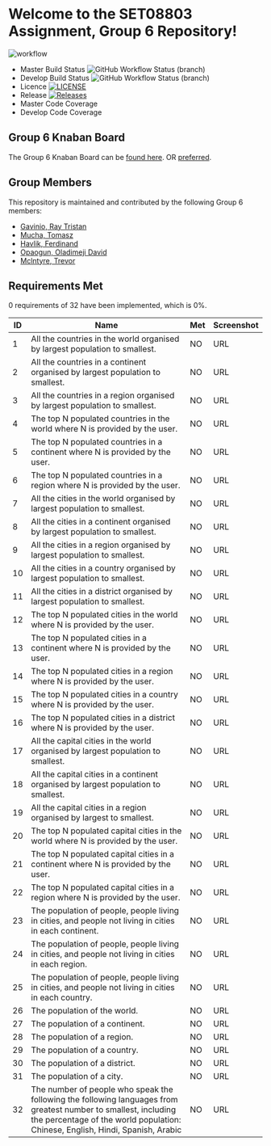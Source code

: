 # Welcome to the SET08803 Assignment, Group 6 Repository!

![workflow](https://github.com/xx00a/Group6/actions/workflows/main.yml/badge.svg)

- Master Build Status ![GitHub Workflow Status (branch)](https://img.shields.io/github/workflow/status/xx00a/Group6/Build%20for%20Group%206%20application/master)
- Develop Build Status ![GitHub Workflow Status (branch)](https://img.shields.io/github/workflow/status/xx00a/Group6/Build%20for%20Group%206%20application/branch)
- Licence [![LICENSE](https://img.shields.io/github/license/xx00a/Group6.svg?style=flat-square)](https://github.com/xx00a/Group6/blob/master/LICENSE)
- Release [![Releases](https://img.shields.io/github/release/xx00a/Group6/all.svg?style=flat-square)](https://github.com/xx00a/Group6/releases)
- Master Code Coverage
- Develop Code Coverage

## Group 6 Knaban Board
The Group 6 Knaban Board can be [found here](https://trello.com/b/k1GUHuP7/group-6-knaban-board).
OR [preferred](https://zube.io/napier-151/group-6-project/w/workspace-1/kanban).

## Group Members
This repository is maintained and contributed by the following Group 6 members:

* [Gavinio, Ray Tristan](https://www.github.com/40522829)
* [Mucha, Tomasz](https://www.github.com/TomaszMuchaDev)
* [Havlik, Ferdinand](https://www.github.com/fredy9669)
* [Opaogun, Oladimeji David](https://www.github.com/avison9)
* [Mclntyre, Trevor](https://www.github.com/xx00a)

## Requirements Met

0 requirements of 32 have been implemented, which is 0%.

| ID    | Name | Met  | Screenshot |
|-------|------|------|------------|
| 1 |  All the countries in the world organised by largest population to smallest. | NO | URL |
| 2 |  All the countries in a continent organised by largest population to smallest. | NO | URL |
| 3 |  All the countries in a region organised by largest population to smallest. | NO | URL |
| 4 |  The top N populated countries in the world where N is provided by the user. | NO | URL |
| 5 |  The top N populated countries in a continent where N is provided by the user. | NO | URL |
| 6 |  The top N populated countries in a region where N is provided by the user. | NO | URL |
| 7 |  All the cities in the world organised by largest population to smallest. | NO | URL |
| 8 |  All the cities in a continent organised by largest population to smallest. | NO | URL |
| 9 |  All the cities in a region organised by largest population to smallest. | NO | URL |
| 10 |  All the cities in a country organised by largest population to smallest. | NO | URL |
| 11 |  All the cities in a district organised by largest population to smallest. | NO | URL |
| 12 |  The top N populated cities in the world where N is provided by the user. | NO | URL |
| 13 |  The top N populated cities in a continent where N is provided by the user. | NO | URL |
| 14 |  The top N populated cities in a region where N is provided by the user. | NO | URL |
| 15 |  The top N populated cities in a country where N is provided by the user. | NO | URL |
| 16 |  The top N populated cities in a district where N is provided by the user. | NO | URL |
| 17 |  All the capital cities in the world organised by largest population to smallest. | NO | URL |
| 18 |  All the capital cities in a continent organised by largest population to smallest. | NO | URL |
| 19 |  All the capital cities in a region organised by largest to smallest. | NO | URL |
| 20 |  The top N populated capital cities in the world where N is provided by the user. | NO | URL |
| 21 |  The top N populated capital cities in a continent where N is provided by the user. | NO | URL |
| 22 |  The top N populated capital cities in a region where N is provided by the user. | NO | URL |
| 23 |  The population of people, people living in cities, and people not living in cities in each continent. | NO | URL |
| 24 |  The population of people, people living in cities, and people not living in cities in each region. | NO | URL |
| 25 |  The population of people, people living in cities, and people not living in cities in each country. | NO | URL |
| 26 |  The population of the world. | NO | URL |
| 27 |  The population of a continent. | NO | URL |
| 28 |  The population of a region. | NO | URL |
| 29 |  The population of a country. | NO | URL |
| 30 |  The population of a district. | NO | URL |
| 31 |  The population of a city. | NO | URL |
| 32 |  The number of people who speak the following the following languages from greatest number to smallest, including the percentage of the world population: Chinese, English, Hindi, Spanish, Arabic | NO | URL |
